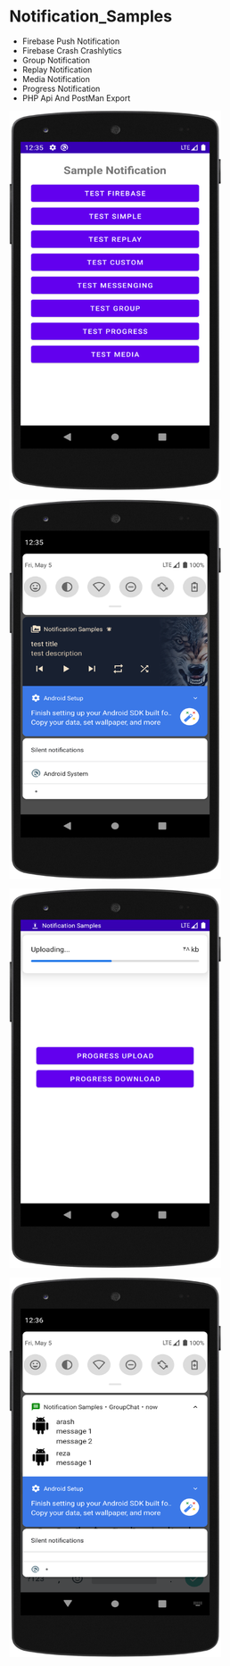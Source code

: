 # Notification_Samples

- Firebase Push Notification
- Firebase Crash Crashlytics
- Group Notification
- Replay Notification
- Media Notification
- Progress Notification
- PHP Api And PostMan Export

<img
  src="/screen_shot/1.png"
  alt="Screen Shot 1"
  title="Screen Shot 1"
  style="display: inline-block; margin: 0 auto; height: 680px; width: 380px">


<img
  src="/screen_shot/2.png"
  alt="Screen Shot 2"
  title="Screen Shot 2"
  style="display: inline-block; margin: 0 auto; height: 680px; width: 380px">


<img
  src="/screen_shot/3.png"
  alt="Screen Shot 3"
  title="Screen Shot 3"
  style="display: inline-block; margin: 0 auto; height: 680px; width: 380px">
  
<img
  src="/screen_shot/4.png"
  alt="Screen Shot 4"
  title="Screen Shot 4"
  style="display: inline-block; margin: 0 auto; height: 680px; width: 380px">
